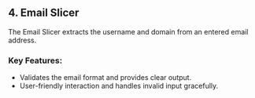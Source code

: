 ## 4. Email Slicer

The Email Slicer extracts the username and domain from an entered email address.

### Key Features:

- Validates the email format and provides clear output.
- User-friendly interaction and handles invalid input gracefully.
